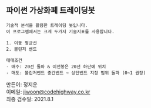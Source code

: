 ## 파이썬 가상화폐 트레이딩봇

```text
기술적 분석을 활용한 트레이딩 봇입니다.
이 프로그램에서는 크게 두가지 기술지표를 사용합니다.

1. 이동 평균선
2. 볼린저 밴드

매매조건
- 매수: 20선 돌파 & 이전봉은 20선 하단에 위치
- 매도: 볼린저밴드 중간밴드 ~ 상단밴드 지정 범위 돌파 (0~1 권장) 
```

만든이: 정지운    
이메일: jiwoon@codehighway.co.kr   
최종 검수일: 2021.8.1